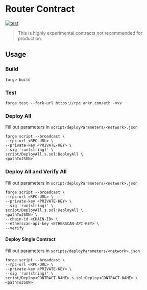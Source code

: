 # Router Contract

[![test](https://github.com/dinngodev/router-contract/actions/workflows/test.yml/badge.svg)](https://github.com/dinngodev/router-contract/actions/workflows/test.yml)

> This is highly experimental contracts not recommended for production.

## Usage

### Build

`forge build`

### Test

`forge test --fork-url https://rpc.ankr.com/eth -vvv`

### Deploy All

Fill out parameters in `script/deployParameters/<network>.json`

```console
forge script --broadcast \
--rpc-url <RPC-URL> \
--private-key <PRIVATE-KEY> \
--sig 'run(string)' \
script/DeployAll.s.sol:DeployAll \
<pathToJSON>
```

### Deploy All and Verify All

Fill out parameters in `script/deployParameters/<network>.json`

```console
forge script --broadcast \
--rpc-url <RPC-URL> \
--private-key <PRIVATE-KEY> \
--sig 'run(string)' \
script/DeployAll.s.sol:DeployAll \
<pathToJSON> \
--chain-id <CHAIN-ID> \
--etherscan-api-key <ETHERSCAN-API-KEY> \
--verify
```

#### Deploy Single Contract

Fill out parameters in `scripts/deployParameters/<network>.json`

```console
forge script --broadcast \
--rpc-url <RPC-URL> \
--private-key <PRIVATE-KEY> \
--sig 'run(string)' \
script/Deploy<CONTRACT-NAME>.s.sol:Deploy<CONTRACT-NAME> \
<pathToJSON>
```
